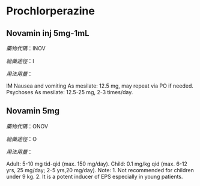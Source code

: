 # Prochlorperazine

## Novamin inj 5mg-1mL

*藥物代碼*：INOV

*給藥途徑*：I

*用法用量*：

IM 
Nausea and vomiting As mesilate: 12.5 mg, may repeat via PO if needed. Psychoses As mesilate: 12.5-25 mg, 2-3 times/day. 

## Novamin 5mg

*藥物代碼*：ONOV

*給藥途徑*：O

*用法用量*：

Adult: 5-10 mg tid-qid (max. 150 mg/day).
Child: 0.1 mg/kg qid (max. 6-12 yrs, 25 mg/day; 2-5 yrs,20 mg/day).
Note: 1. Not recommended for children under 9 kg.
         2. It is a potent inducer of EPS especially in young patients.


